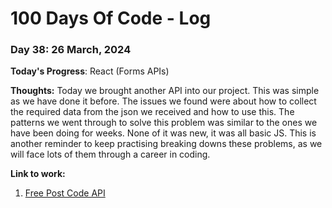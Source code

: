 # 100 Days Of Code - Log

### Day 38: 26 March, 2024 

**Today's Progress**: React (Forms APIs)

**Thoughts:** Today we brought another API into our project. This was simple as we have done it before. The issues we found were about how to collect the required data from the json we received and how to use this.
The patterns we went through to solve this problem was similar to the ones we have been doing for weeks. None of it was new, it was all basic JS.
This is another reminder to keep practising breaking downs these problems, as we will face lots of them through a career in coding.


**Link to work:** 
1. [Free Post Code API](https://postcodes.io/)